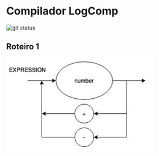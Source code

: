 # Compilador LogComp
![git status](http://3.129.230.99/svg/keiyanishio/LogComp/)


## Roteiro 1
![DS roteiro1](imgs/roteiro1.png)
